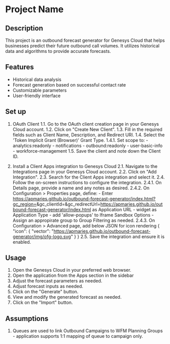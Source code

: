 # Project Name

## Description

This project is an outbound forecast generator for Genesys Cloud that helps businesses predict their future outbound call volumes. It utilizes historical data and algorithms to provide accurate forecasts.

## Features

- Historical data analysis
- Forecast generation based on successful contact rate
- Customizable parameters
- User-friendly interface

## Set up

1. OAuth Client
   1.1. Go to the OAuth client creation page in your Genesys Cloud account.
   1.2. Click on "Create New Client".
   1.3. Fill in the required fields such as Client Name, Description, and Redirect URI.
   1.4. Select the 'Token Implicit Grant (Browser)' Grant Type.
   1.4.1. Set scope to: - analytics:readonly - notifications - outbound:readonly - user-basic-info - workforce-management
   1.5. Save the client and note down the Client ID.

2. Install a Client Apps integration to Genesys Cloud
   2.1. Navigate to the Integrations page in your Genesys Cloud account.
   2.2. Click on "Add Integration".
   2.3. Search for the Client Apps integration and select it.
   2.4. Follow the on-screen instructions to configure the integration.
   2.4.1. On Details page, provide a name and any notes as desired.
   2.4.2. On Configuration > Properties page, define: - Enter https://apmaries.github.io/outbound-forecast-generator/index.html?gc_region=<region-name>&gc_clientId=<OAuth-client-id>&gc_redirectUrl=https://apmaries.github.io/outbound-forecast-generator/index.html as Application URL - widget as Application Type - add 'allow-popups' to Iframe Sandbox Options - Assign an appropirate group to Group Filtering as needed.
   2.4.3. On Configuration > Advanced page, add below JSON for icon rendering
   {
   "icon": {
   "vector": "https://apmaries.github.io/outbound-forecast-generator/img/ofg-logo.svg"
   }
   }
   2.5. Save the integration and ensure it is enabled.

## Usage

1. Open the Genesys Cloud in your preferred web browser.
2. Open the application from the Apps section in the sidebar
3. Adjust the forecast parameters as needed.
4. Adjust forecast inputs as needed.
5. Click on the "Generate" button.
6. View and modify the generated forecast as needed.
7. Click on the "Import" button.

## Assumptions

1. Queues are used to link Outbound Campaigns to WFM Planning Groups - application supports 1:1 mapping of queue to campaign only.
